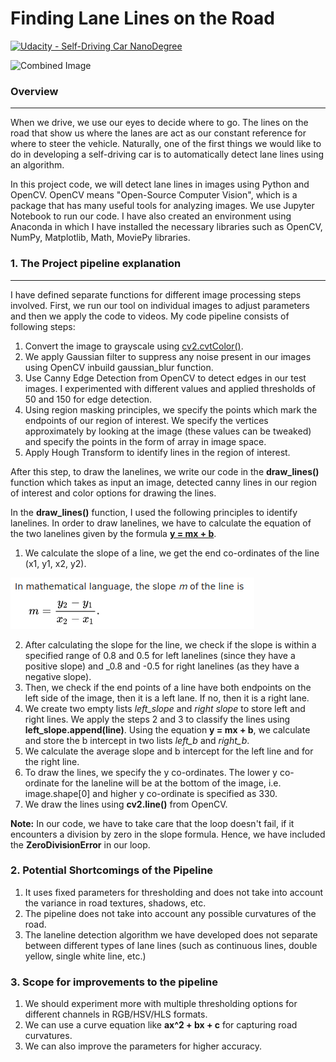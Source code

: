 # **Finding Lane Lines on the Road** 
[![Udacity - Self-Driving Car NanoDegree](https://s3.amazonaws.com/udacity-sdc/github/shield-carnd.svg)](http://www.udacity.com/drive)

<img src="examples/laneLines_thirdPass.jpg" width="480" alt="Combined Image" />

### Overview
---
When we drive, we use our eyes to decide where to go.  The lines on the road that show us where the lanes are act as our constant reference for where to steer the vehicle.  Naturally, one of the first things we would like to do in developing a self-driving car is to automatically detect lane lines using an algorithm.

In this project code, we will detect lane lines in images using Python and OpenCV. OpenCV means "Open-Source Computer Vision", which is a package that has many useful tools for analyzing images.
We use Jupyter Notebook to run our code. I have also created an environment using Anaconda in which I have installed the necessary libraries such as OpenCV, NumPy, Matplotlib, Math, MoviePy libraries.

### 1. The Project pipeline explanation
---

I have defined separate functions for different image processing steps involved. First, we run our tool on individual images to adjust parameters and then we apply the code to videos. My code pipeline consists of following steps:

1. Convert the image to grayscale using [cv2.cvtColor()](https://docs.opencv.org/2.4/modules/imgproc/doc/miscellaneous_transformations.html#cvtcolor).
2. We apply Gaussian filter to suppress any noise present in our images using OpenCV inbuild gaussian_blur function.
3. Use Canny Edge Detection from OpenCV to detect edges in our test images. I experimented with different values and applied thresholds of 50 and 150 for edge detection.
4. Using region masking principles, we specify the points which mark the endpoints of our region of interest. We specify the vertices approximately by looking at the image (these values can be tweaked) and specify the points in the form of array in image space.
5. Apply Hough Transform to identify lines in the region of interest.

After this step, to draw the lanelines, we write our code in the **draw_lines()** function which takes as input an image, detected canny lines in our region of interest and color options for drawing the lines.

In the **draw_lines()** function, I used the following principles to identify lanelines. In order to draw lanelines, we have to calculate the equation of the two lanelines given by the formula [**y = mx + b**](https://en.wikipedia.org/wiki/Slope).

1. We calculate the slope of a line, we get the end co-ordinates of the line (x1, y1, x2, y2).

![slope of a line](/readMe_images/slope_formula.png)

2. After calculating the slope for the line, we check if the slope is within a specified range of 0.8 and 0.5 for left lanelines (since they have a positive slope) and _0.8 and -0.5 for right lanelines (as they have a negative slope).
3. Then, we check if the end points of a line have both endpoints on the left side of the image, then it is a left lane. If no, then it is a right lane.
4. We create two empty lists *left_slope* and *right slope* to store left and right lines. We apply the steps 2 and 3 to classify the lines using **left_slope.append(line)**. Using the equation **y = mx + b**, we calculate and store the b intercept in two lists *left_b* and *right_b*.
5. We calculate the average slope and b intercept for the left line and for the right line.
6. To draw the lines, we specify the y co-ordinates. The lower y co-ordinate for the laneline will be at the bottom of the image, i.e. image.shape[0] and higher y co-ordinate is specified as 330.
7. We draw the lines using **cv2.line()** from OpenCV.

**Note:** In our code, we have to take care that the loop doesn't fail, if it encounters a division by zero in the slope formula. Hence, we have included the **ZeroDivisionError** in our loop.

### 2. Potential Shortcomings of the Pipeline

1. It uses fixed parameters for thresholding and does not take into account the variance in road textures, shadows, etc.
2. The pipeline does not take into account any possible curvatures of the road.
3. The laneline detection algorithm we have developed does not separate between different types of lane lines (such as continuous lines, double yellow, single white line, etc.)

### 3. Scope for improvements to the pipeline

1. We should experiment more with multiple thresholding options for different channels in RGB/HSV/HLS formats.
2. We can use a curve equation like **ax^2 + bx + c** for capturing road curvatures.
3. We can also improve the parameters for higher accuracy.

